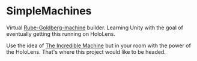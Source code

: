 # SimpleMachines
Virtual [Rube-Goldberg-machine](https://en.wikipedia.org/wiki/Rube_Goldberg_machine) builder. Learning Unity with the goal of eventually getting this running on HoloLens.

Use the idea of [The Incredible Machine](https://youtu.be/h-5BpXPvxcM) but in your room with the power of the HoloLens. That's where this project would like to be headed.

